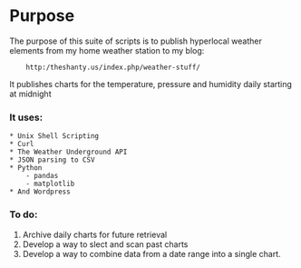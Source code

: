 # Purpose

The purpose of this suite of scripts is to publish hyperlocal weather elements from my home weather station to my blog:
```
	http:/theshanty.us/index.php/weather-stuff/
```

It publishes charts for the temperature, pressure and humidity daily starting at midnight

### It uses: 
    * Unix Shell Scripting
    * Curl
    * The Weather Underground API
    * JSON parsing to CSV
    * Python
        - pandas
        - matplotlib
    * And Wordpress

### To do: 
1. Archive daily charts for future retrieval
2. Develop a way to slect and scan past charts
3. Develop a way to combine data from a date range into a single chart.

